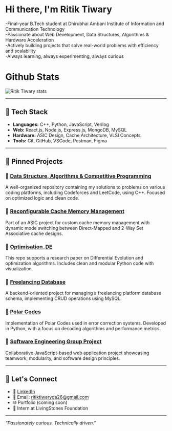 # Hi there, I'm Ritik Tiwary

-Final-year B.Tech student at Dhirubhai Ambani Institute of Information and Communication Technology  
-Passionate about Web Development, Data Structures, Algorithms & Hardware Acceleration  
-Actively building projects that solve real-world problems with efficiency and scalability  
-Always learning, always experimenting, always curious 

# Github Stats
![Ritik Tiwary stats](https://github-readme-stats.vercel.app/api?username=RitikTiwary519&show=reviews,discussions_started,discussions_answered,prs_merged,prs_merged_percentage&theme=dracula)

---

## 🔧 Tech Stack

- **Languages:** C++, Python, JavaScript, Verilog
- **Web:** React.js, Node.js, Express.js, MongoDB, MySQL
- **Hardware:** ASIC Design, Cache Architecture, VLSI Concepts
- **Tools:** Git, GitHub, VSCode, Postman, Figma

---

## 📌 Pinned Projects

### 🔹 [Data Structure, Algorithms & Competitive Programming](https://github.com/RitikTiwary519/Data-Structure-Algorithms-and-Competitive-Programming)
A well-organized repository containing my solutions to problems on various coding platforms, including Codeforces and LeetCode, using C++. Focused on optimized logic and clean code.

### 🔹 [Reconfigurable Cache Memory Management](https://github.com/RitikTiwary519/Reconfigurable-cache-memory-management)
Part of an ASIC project for custom cache memory management with dynamic mode switching between Direct-Mapped and 2-Way Set Associative cache designs.

### 🔹 [Optimisation_DE](https://github.com/RitikTiwary519/Optimisation_DE)
This repo supports a research paper on Differential Evolution and optimization algorithms. Includes clean and modular Python code with visualization.

### 🔹 [Freelancing Database](https://github.com/RitikTiwary519/freelancing_database)
A backend-oriented project for managing a freelancing platform database schema, implementing CRUD operations using MySQL.

### 🔹 [Polar Codes](https://github.com/RitikTiwary519/Polar-Codes)
Implementation of Polar Codes used in error correction systems. Developed in Python, with a focus on decoding algorithms and performance metrics.

### 🔹 [Software Engineering Group Project](https://github.com/JAINAM2210/Software-Engineering-Project)
Collaborative JavaScript-based web application project showcasing teamwork, modularity, and software design principles.

---

## 🤝 Let's Connect

- 💼 [LinkedIn](https://www.linkedin.com/in/ritiktiwary/)
- 📧 Email: ritiktiwaryda26@gmail.com
- 🌐 Portfolio (coming soon)
- 💼 Intern at LivingStones Foundation

---

_“Passionately curious. Technically driven.”_

